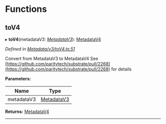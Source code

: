 

# Functions

<a id="tov4"></a>

##  toV4

▸ **toV4**(metadataV3: *[MetadataV3](../classes/_metadata_v3_metadata_.metadatav3.md)*): [MetadataV4](../classes/_metadata_v4_metadata_.metadatav4.md)

*Defined in [Metadata/v3/toV4.ts:51](https://github.com/polkadot-js/api/blob/2ae9098/packages/types/src/Metadata/v3/toV4.ts#L51)*

Convert from MetadataV3 to MetadataV4 See [https://github.com/paritytech/substrate/pull/2268](https://github.com/paritytech/substrate/pull/2268) for details

**Parameters:**

| Name | Type |
| ------ | ------ |
| metadataV3 | [MetadataV3](../classes/_metadata_v3_metadata_.metadatav3.md) |

**Returns:** [MetadataV4](../classes/_metadata_v4_metadata_.metadatav4.md)

___

